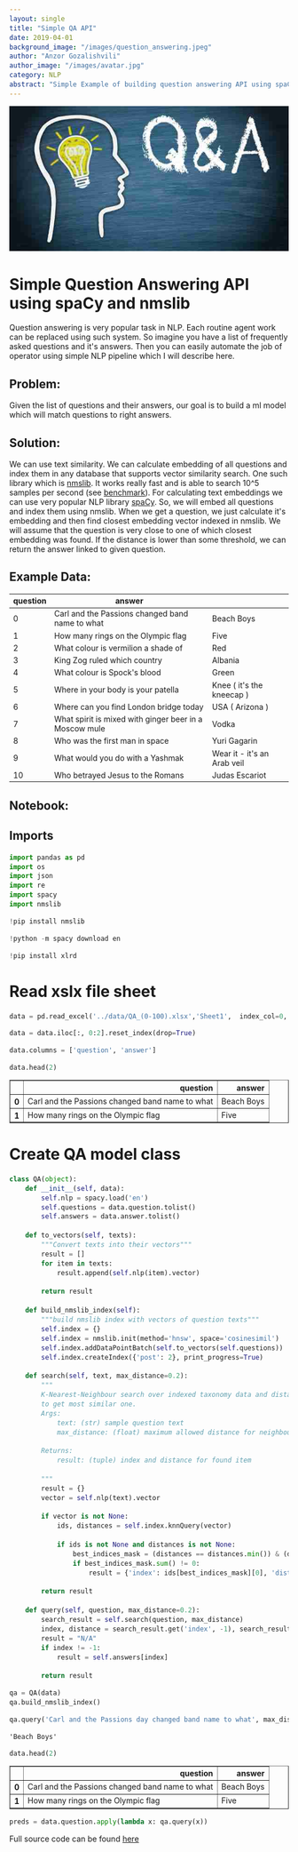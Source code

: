 ```yaml
---
layout: single
title: "Simple QA API"
date: 2019-04-01
background_image: "/images/question_answering.jpeg"
author: "Anzor Gozalishvili"
author_image: "/images/avatar.jpg"
category: NLP
abstract: "Simple Example of building question answering API using spaCy and nmslib"
---
```


![title](/images/question_answering.jpeg)
# **Simple Question Answering API using spaCy and nmslib**

Question answering is very popular task in NLP. Each routine agent work can be replaced using such system. 
So imagine you have a list of frequently asked questions and it's answers. Then you can easily automate the job
of operator using simple NLP pipeline which I will describe here.

## **Problem**:
Given the list of questions and their answers, our goal is to build a ml model which will match questions to
right answers. 

## **Solution**:
We can use text similarity. We can calculate embedding of all questions and index them in any database that 
supports vector similarity search. One such library which is [nmslib](https://github.com/nmslib/nmslib). It works 
really fast and is able to search 10^5 samples per second (see [benchmark](http://ann-benchmarks.com/)). 
For calculating text embeddings we can use very popular NLP library [spaCy](https://spacy.io/). So, we will
embed all questions and index them using nmslib. When we get a question, we just calculate it's embedding and 
then find closest embedding vector indexed in nmslib. We will assume that the question is very close to one of which 
closest embedding was found. If the distance is lower than some threshold, we can return the answer linked to given
question. 

## **Example Data**:

| question | answer                                                 |                             |
|----------|--------------------------------------------------------|-----------------------------|
| 0        | Carl and the Passions changed band name to what        | Beach Boys                  |
| 1        | How many rings on the Olympic flag                     | Five                        |
| 2        | What colour is vermilion a shade of                    | Red                         |
| 3        | King Zog ruled which country                           | Albania                     |
| 4        | What colour is Spock's blood                           | Green                       |
| 5        | Where in your body is your patella                     | Knee ( it's the kneecap )   |
| 6        | Where can you find London bridge today                 | USA ( Arizona )             |
| 7        | What spirit is mixed with ginger beer in a Moscow mule | Vodka                       |
| 8        | Who was the first man in space                         | Yuri Gagarin                |
| 9        | What would you do with a Yashmak                       | Wear it - it's an Arab veil |
| 10       | Who betrayed Jesus to the Romans                       | Judas Escariot              |




## **Notebook**:

## Imports


```python
import pandas as pd
import os
import json
import re
import spacy
import nmslib
```


```python
!pip install nmslib
```

```python
!python -m spacy download en
```

```python
!pip install xlrd
```

# Read xslx file sheet


```python
data = pd.read_excel('../data/QA_(0-100).xlsx','Sheet1',  index_col=0, header=None)
```


```python
data = data.iloc[:, 0:2].reset_index(drop=True)
```


```python
data.columns = ['question', 'answer']
```


```python
data.head(2)
```

<div>
<style scoped>
    .dataframe tbody tr th:only-of-type {
        vertical-align: middle;
    }

    .dataframe tbody tr th {
        vertical-align: top;
    }

    .dataframe thead th {
        text-align: right;
    }
</style>
<table border="1" class="dataframe">
  <thead>
    <tr style="text-align: right;">
      <th></th>
      <th>question</th>
      <th>answer</th>
    </tr>
  </thead>
  <tbody>
    <tr>
      <th>0</th>
      <td>Carl and the Passions changed band name to what</td>
      <td>Beach Boys</td>
    </tr>
    <tr>
      <th>1</th>
      <td>How many rings on the Olympic flag</td>
      <td>Five</td>
    </tr>
  </tbody>
</table>
</div>


# Create QA model class

```python
class QA(object):
    def __init__(self, data):
        self.nlp = spacy.load('en')
        self.questions = data.question.tolist()
        self.answers = data.answer.tolist()
    
    def to_vectors(self, texts):
        """Convert texts into their vectors"""
        result = []
        for item in texts:
            result.append(self.nlp(item).vector)
        
        return result
            
    def build_nmslib_index(self):
        """build nmslib index with vectors of question texts"""
        self.index = {}
        self.index = nmslib.init(method='hnsw', space='cosinesimil')
        self.index.addDataPointBatch(self.to_vectors(self.questions))
        self.index.createIndex({'post': 2}, print_progress=True)
        
    def search(self, text, max_distance=0.2):
        """
        K-Nearest-Neighbour search over indexed taxonomy data and distance threshold parameter 
        to get most similar one. 
        Args:
            text: (str) sample question text
            max_distance: (float) maximum allowed distance for neighbours

        Returns:
            result: (tuple) index and distance for found item

        """
        result = {}
        vector = self.nlp(text).vector
        
        if vector is not None:
            ids, distances = self.index.knnQuery(vector)
            
            if ids is not None and distances is not None:
                best_indices_mask = (distances == distances.min()) & (distances < max_distance)
                if best_indices_mask.sum() != 0:
                    result = {'index': ids[best_indices_mask][0], 'distance': distances[best_indices_mask][0]}

        return result
    
    def query(self, question, max_distance=0.2):
        search_result = self.search(question, max_distance)
        index, distance = search_result.get('index', -1), search_result.get('distance', -1)
        result = "N/A"
        if index != -1:
            result = self.answers[index]
        
        return result
```

```python
qa = QA(data)
qa.build_nmslib_index()
```

```python
qa.query('Carl and the Passions day changed band name to what', max_distance=0.05)
```
    'Beach Boys'

```python
data.head(2)
```

<div>
<style scoped>
    .dataframe tbody tr th:only-of-type {
        vertical-align: middle;
    }

    .dataframe tbody tr th {
        vertical-align: top;
    }

    .dataframe thead th {
        text-align: right;
    }
</style>
<table border="1" class="dataframe">
  <thead>
    <tr style="text-align: right;">
      <th></th>
      <th>question</th>
      <th>answer</th>
    </tr>
  </thead>
  <tbody>
    <tr>
      <th>0</th>
      <td>Carl and the Passions changed band name to what</td>
      <td>Beach Boys</td>
    </tr>
    <tr>
      <th>1</th>
      <td>How many rings on the Olympic flag</td>
      <td>Five</td>
    </tr>
  </tbody>
</table>
</div>


```python
preds = data.question.apply(lambda x: qa.query(x))
```

Full source code can be found [here](https://github.com/AnzorGozalishvili/QA_using_spacy_and_nmslib)
